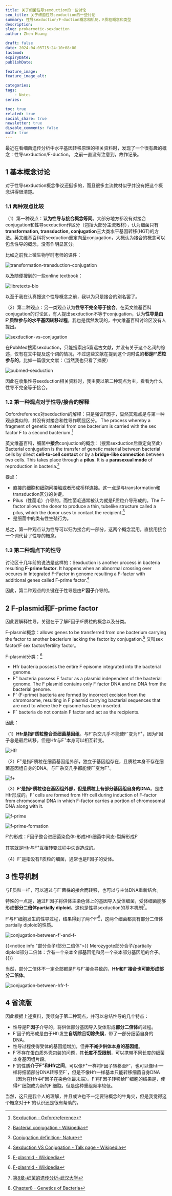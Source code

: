 ```yaml
---
title: 关于细菌性导sexduction的一些讨论
seo_title: 关于细菌性导sexduction的一些讨论
summary: 性导sexduction/F-duction概念和机制，F质粒概念和类型
description: 
slug: prokaryotic-sexduction
author: Zhen Huang

draft: false
date: 2024-04-05T15:24:10+08:00
lastmod: 
expiryDate: 
publishDate: 

feature_image: 
feature_image_alt: 

categories:
tags:
    - Notes
series:

toc: true
related: true
social_share: true
newsletter: true
disable_comments: false
math: true
---
```


最近在看细菌遗传分析中水平基因转移原理的相关资料时，发现了一个很有趣的概念：性导sexduction/F-duction。
之前一直没有注意到，故作记录。

## 1 基本概念讨论

对于性导sexduction概念争议还挺多的，而且很多主流教材似乎并没有把这个概念讲得很清楚。

### 1.1 两种观点比较

（1）第一种观点：**认为性导与接合概念等同**。大部分地方都没有对接合conjugation和性导sexduction作区分（包括大部分主流教材），认为细菌只有**transformation, transduction, conjugation**三大类水平基因转移(HGT)的方法。英文维基百科将sexduction重定向至conjugation，大概认为接合的概念可以包含性导的概念，没有作明显区分。

比如之前我上微生物学时老师的课件：

![transformation-transduction-conjugation](transformation-transduction-conjugation.png#small)

以及随便搜到的一些online textbook：

![libretexts-bio](libretexts-bio.png#small)

以至于我在认真搜这个性导概念之前，我以为只是接合的别名罢了。

（2）第二种观点：另一类观点认为**性导不完全等于接合**。在英文维基百科conjugation的讨论区，有人提出sexduction不等于conjugation，认为**性导是由F’质粒参与的水平基因转移过程**。我也是偶然发现的，中文维基百科讨论区没有人提出。

![sexduction-vs-conjugation](sexduction-vs-conjugation.png#small)

在PubMed搜索sexduction，只能搜索出5篇远古文献，并没有关于这个名词的综述，仅有在文中提及这个词的情况，不过这些文献在提到这个词时说的**都是F’质粒参与的**。比如一篇俄文文献：（当然我也只看了摘要）

![pubmed-sexduction](pubmed-sexduction.png#small)

因此在收集性导sexduction相关资料时，我主要以第二种观点为主，看看为什么性导不完全等于接合。

### 1.2 第一种观点对于性导/接合的解释

Oxfordreference对sexduction的解释：只是强调F因子，显然其观点是与第一种观点类似的，并没有对接合和性导作明显区分。
The process whereby a fragment of genetic material from one bacterium is carried with the sex factor F to a second bacterium.[^1]

英文维基百科，细菌中**接合**conjuction的概念：（搜索sexduction后重定向至此）
Bacterial conjugation is the transfer of genetic material between bacterial cells by direct **cell-to-cell contact** or by a **bridge-like connection** between two cells. This takes place through a **pilus**. It is a **parasexual mode** of reproduction in bacteria.[^2]

要点：

* 直接的细胞和细胞间接触或者形成桥样连接。这一点是与transformation和transduction区分的关键。
* Pilus（性菌毛）介导的。而性菌毛通常被认为就是F质粒介导形成的。The F-factor allows the donor to produce a thin, tubelike structure called a pilus, which the donor uses to contact the recipient.[^3]
* 是细菌中的类有性生殖行为。

总之，第一种观点认为性导可以归为接合的一部分，这两个概念混用，直接用接合一个词代替了性导的概念。

### 1.3 第二种观点下的性导

讨论区十几年前的说法是这样的：Sexduction is another process in bacteria resulting **F-prime factor**. It happens when an abnormal crossing over occures in Integrated F-Factor in genome resulting a F-factor with additional genes called F-prime factor.[^4]

因此，第二种观点的关键在于性导是由**F’因子**介导的。

## 2 F-plasmid和F-prime factor

因此要解释性导，关键在于了解F因子/F质粒的概念以及分类。

F-plasmid概念：allows genes to be transferred from one bacterium carrying the factor to another bacterium lacking the factor by conjugation.[^5] 又叫sex factor/F sex factor/fertility factor。

F-plasmid分类：[^5]

* Hfr bacteria possess the entire F episome integrated into the bacterial genome.
* F<sup>+</sup> bacteria possess F factor as a plasmid independent of the bacterial genome. The F plasmid contains only F factor DNA and no DNA from the bacterial genome.
* F' (F-prime) bacteria are formed by incorrect excision from the chromosome, resulting in F plasmid carrying bacterial sequences that are next to where the F episome has been inserted.
* F<sup>-</sup> bacteria do not contain F factor and act as the recipients.

因此：

（1）**Hfr是指F质粒整合至细菌基因组**。与F<sup>-</sup>杂交几乎不能使F<sup>-</sup>变为F<sup>+</sup>，因为F因子总是最后转移。但是Hfr与F<sup>+</sup>本身可以相互转变。

![Hfr](hfr.png#small)

（2）F<sup>+</sup>是指F质粒在细菌基因组外部，独立于基因组存在，且质粒本身不存在细菌基因组自身的DNA。与F<sup>-</sup>杂交几乎都能使F<sup>-</sup>变为F<sup>+</sup>。

![f+](f+.png#small)

（3）**F’是指F质粒也在基因组外部，但是质粒上有部分基因组自身的DNA**。是由Hfr形成的。F’ cells are formed from Hfr cell during induction of F-factor from chromosomal DNA in which F-factor carries a portion of chromosomal DNA along with it.

![f-prime](f-prime.png#small)

![f-prime-formation](f-prime-formation.png#small)

F’的形成：F因子整合进细菌染色体-形成Hfr细菌中间态-裂解形成F’

其实就是Hfr与F<sup>+</sup>互相转变过程中失误造成的。

（4）F<sup>-</sup>是指没有F质粒的细菌，通常也是F因子的受体。

## 3 性导机制

与F质粒一样，可以通过与F<sup>-</sup>菌株的接合而转移，也可以与主体DNA重新结合。

特殊的一点是，通过F’因子将供体主染色体上的基因导入受体细菌，受体细菌能够形成**部分二倍体partially diploid**。这也是性导sexduction的基本机制[^6]。

F’与F<sup>-</sup>细胞发生的性导过程，结果得到了两个F’[^7]，这两个细菌都具有部分二倍体partially diploid的性质。

![conjugation-between-f'-and-f-](conjugation-between-f'-and-f-.png)

{{<notice info "部分合子/部分二倍体">}}
Merozygote部分合子/partially diploid部分二倍体：含有一个亲本全部基因组和另一个亲本部分基因组的合子。
{{</notice>}}

当然，部分二倍体不一定全部都是F’与F<sup>-</sup>接合导致的，<b>Hfr和F<sup>-</sup>接合也可能形成部分二倍体</b>。

![conjugation-between-hfr-f-](conjugation-between-hfr-f-.png)

## 4 省流版

因此根据上述资料，我倾向于第二种观点，并可以总结性导的几个特点：

* 性导是**F’因子**介导的，将供体部分基因导入受体形成**部分二倍体**的过程。
* F’因子的形成是由于Hfr发生**自切除且切除失误**，带了一部分细菌自身的DNA。
* 性导过程使得受体的基因组增加，但**并不减少供体本身的基因组**。
* F’不存在蛋白质外壳包装的问题，其**长度不受限制**，可以携带不同长度的细菌本身基因组片段。
* F’的性质<b>介于F<sup>+</sup>和Hfr之间</b>，可以像F<sup>+</sup>一样将F因子转移至F<sup>-</sup>，也可以像hfr一样将细菌部分DNA转移至F<sup>-</sup>，但是不像Hfr一样基本只能转移细菌自身DNA（因为在Hfr中F因子在染色体最末端）。F’将F因子转移给F<sup>-</sup>细胞的结果是，使得F<sup>-</sup>细胞成为新的F’细胞。但是这种重组频率较低。

当然，这只是我个人的理解，并且或许也不一定要钻概念的牛角尖，但是我觉得这个概念对于F'的认识还是很有帮助的。

[^1]: [Sexduction - Oxfordreference](https://www.oxfordreference.com/display/10.1093/oi/authority.20110803100457687#:~:text=The%20process%20whereby%20a%20fragment,F%20to%20a%20second%20bacterium)
[^2]: [Bacterial conjugation - Wikipedia](https://en.wikipedia.org/wiki/Bacterial_conjugation)
[^3]: [Conjugation definition- Nature](https://www.nature.com/scitable/definition/conjugation-prokaryotes-290/)
[^4]: [Sexduction VS Conjugation - Talk page - Wikipedia](https://en.m.wikipedia.org/wiki/Talk:Bacterial_conjugation#Sexduction_Vs._Conjugation)
[^5]: [F-plasmid - Wikipedia](https://en.wikipedia.org/wiki/F-plasmid)
[^6]: [第8章-细菌的遗传分析-武汉大学](http://skgjx.whu.edu.cn/Public/upfile/article/201709051039287383.pdf)
[^7]: [Chapter8 - Genetics of Bacteria](https://slideplayer.com/slide/11777647/)